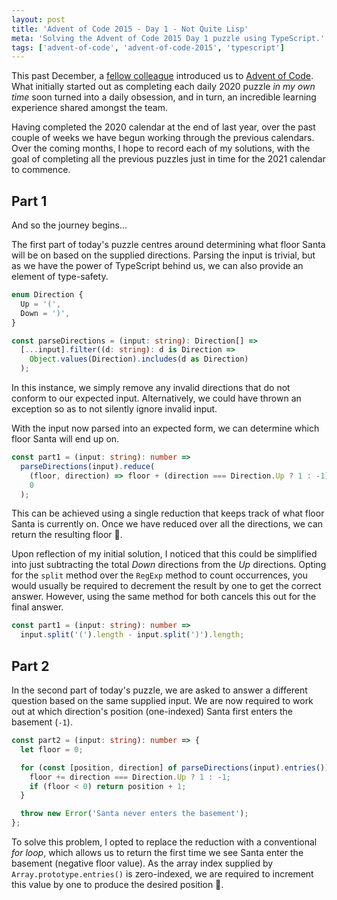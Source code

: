 ```yaml
---
layout: post
title: 'Advent of Code 2015 - Day 1 - Not Quite Lisp'
meta: 'Solving the Advent of Code 2015 Day 1 puzzle using TypeScript.'
tags: ['advent-of-code', 'advent-of-code-2015', 'typescript']
---
```


This past December, a [fellow colleague](https://github.com/tomcant) introduced us to [Advent of Code](https://adventofcode.com/).
What initially started out as completing each daily 2020 puzzle _in my own time_ soon turned into a daily obsession, and in turn, an incredible learning experience shared amongst the team.

Having completed the 2020 calendar at the end of last year, over the past couple of weeks we have begun working through the previous calendars.
Over the coming months, I hope to record each of my solutions, with the goal of completing all the previous puzzles just in time for the 2021 calendar to commence.

<!--more-->

## Part 1

And so the journey begins...

The first part of today's puzzle centres around determining what floor Santa will be on based on the supplied directions.
Parsing the input is trivial, but as we have the power of TypeScript behind us, we can also provide an element of type-safety.

```typescript
enum Direction {
  Up = '(',
  Down = ')',
}

const parseDirections = (input: string): Direction[] =>
  [...input].filter((d: string): d is Direction =>
    Object.values(Direction).includes(d as Direction)
  );
```

In this instance, we simply remove any invalid directions that do not conform to our expected input.
Alternatively, we could have thrown an exception so as to not silently ignore invalid input.

With the input now parsed into an expected form, we can determine which floor Santa will end up on.

```typescript
const part1 = (input: string): number =>
  parseDirections(input).reduce(
    (floor, direction) => floor + (direction === Direction.Up ? 1 : -1),
    0
  );
```

This can be achieved using a single reduction that keeps track of what floor Santa is currently on.
Once we have reduced over all the directions, we can return the resulting floor 🌟.

Upon reflection of my initial solution, I noticed that this could be simplified into just subtracting the total _Down_ directions from the _Up_ directions.
Opting for the `split` method over the `RegExp` method to count occurrences, you would usually be required to decrement the result by one to get the correct answer.
However, using the same method for both cancels this out for the final answer.

```typescript
const part1 = (input: string): number =>
  input.split('(').length - input.split(')').length;
```

## Part 2

In the second part of today's puzzle, we are asked to answer a different question based on the same supplied input.
We are now required to work out at which direction's position (one-indexed) Santa first enters the basement (`-1`).

```typescript
const part2 = (input: string): number => {
  let floor = 0;

  for (const [position, direction] of parseDirections(input).entries()) {
    floor += direction === Direction.Up ? 1 : -1;
    if (floor < 0) return position + 1;
  }

  throw new Error('Santa never enters the basement');
};
```

To solve this problem, I opted to replace the reduction with a conventional _for loop_, which allows us to return the first time we see Santa enter the basement (negative floor value).
As the array index supplied by `Array.prototype.entries()` is zero-indexed, we are required to increment this value by one to produce the desired position 🌟.
